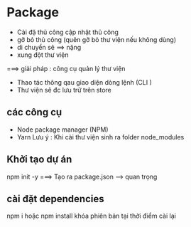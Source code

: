 # Package

- Cài đặ thủ công cập nhật thủ công
- gỡ bỏ thủ công (quên gỡ bỏ thư viện nếu không dùng)
- di chuyển sẽ ==> nặng
- xung đột thư viện

===> giải pháp : công cụ quản lý thư viện

- Thao tác thông qau giao diện dòng lệnh (CLI )
- Thư viện sẽ đc lưu trữ trên store

## các công cụ

- Node package manager (NPM)
- Yarn
  Lưu ý : Khi cài thư viện sinh ra folder node_modules

## Khởi tạo dự án

npm init -y ===> Tạo ra package.json --> quan trọng

## cài đặt dependencies

npm i hoặc npm install khóa phiên bản tại thời điểm cài lại
